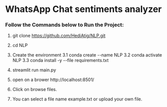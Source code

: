 # WhatsApp Chat sentiments analyzer
### Follow the Commands below to Run the Project:

1. git clone https://github.com/HediAtig/NLP.git

2. cd NLP

3. Create the environment 
3.1 conda create --name NLP
3.2 conda activate NLP
3.3 conda install -y --file requirements.txt

4. streamlit run main.py
5. open on a brower http://localhost:8501/
6. Click on browse files.
7. You can select a file name example.txt or upload your own file. 
